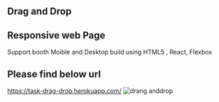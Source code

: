 ## Drag and Drop 
## Responsive web Page
Support booth Moible and Desktop build using HTML5 , React, Flexbox

## Please find below url

https://task-drag-drop.herokuapp.com/
![drang anddrop](https://user-images.githubusercontent.com/13509054/102646641-6c1c0500-418a-11eb-9b14-628d9f69afaa.png)
